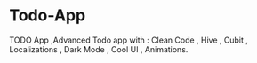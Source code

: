 # Todo-App
TODO App ,Advanced Todo app with : Clean Code , Hive , Cubit , Localizations , Dark Mode , Cool UI , Animations.
